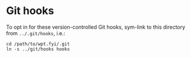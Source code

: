 # Git hooks

To opt in for these version-controlled Git hooks, sym-link to this directory from `../.git/hooks`, i.e.:

    cd /path/to/wpt.fyi/.git
    ln -s ../git/hooks hooks
